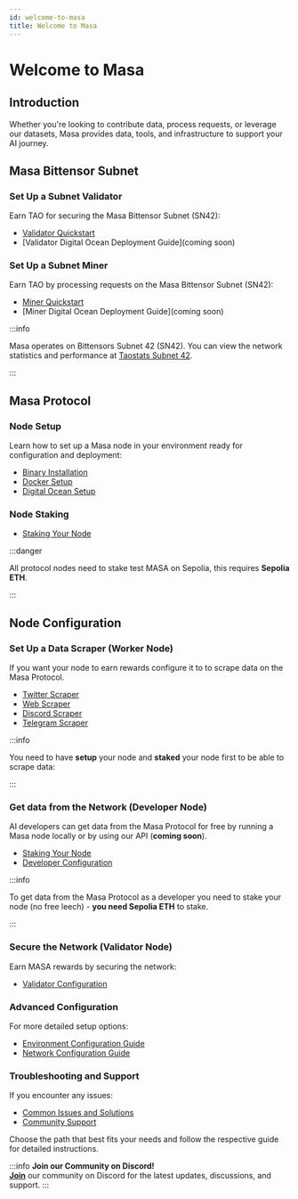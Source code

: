 ```yaml
---
id: welcome-to-masa
title: Welcome to Masa
---
```


# Welcome to Masa

## Introduction 
 Whether you're looking to contribute data, process requests, or leverage our datasets, Masa provides data, tools, and infrastructure to support your AI journey.

## Masa Bittensor Subnet

###  Set Up a Subnet Validator
Earn TAO for securing the Masa Bittensor Subnet (SN42):
- [Validator Quickstart](/docs/masa-subnet/validator/intro)
- [Validator Digital Ocean Deployment Guide](coming soon)

### Set Up a Subnet Miner
Earn TAO by processing requests on the Masa Bittensor Subnet (SN42):
- [Miner Quickstart](/docs/masa-subnet/miner/intro)
- [Miner Digital Ocean Deployment Guide](coming soon)

:::info

Masa operates on Bittensors Subnet 42 (SN42). You can view the network statistics and performance at [Taostats Subnet 42](https://x.taostats.io/subnet/42).

:::

## Masa Protocol
### Node Setup
Learn how to set up a Masa node in your environment ready for configuration and deployment:
- [Binary Installation](/docs/masa-protocol/protocol-binary-installation.md)
- [Docker Setup](/docs/masa-protocol/protocol-docker-setup.md)
- [Digital Ocean Setup](/docs/masa-protocol/protocol-digital-ocean-setup.md)

### Node Staking
- [Staking Your Node](/docs/masa-protocol/protocol-staking-guide.md)

:::danger

All protocol nodes need to stake test MASA on Sepolia, this requires **Sepolia ETH**.

:::

## Node Configuration
### Set Up a Data Scraper (Worker Node)
If you want your node to earn rewards configure it to to scrape data on the Masa Protocol.

- [Twitter Scraper](/docs/masa-protocol/protocol-twitter-scraper-config.md)
- [Web Scraper](/docs/masa-protocol/protocol-web-scraper-config.md)
- [Discord Scraper](/docs/masa-protocol/protocol-discord-scraper-config.md)
- [Telegram Scraper](/docs/masa-protocol/protocol-telegram-scraper-setup.md)

:::info

You need to have **setup** your node and **staked** your node first to be able to scrape data:

:::

### Get data from the Network (Developer Node)
AI developers can get data from the Masa Protocol for free by running a Masa node locally or by using our API (**coming soon**).

- [Staking Your Node](/docs/masa-protocol/protocol-staking-guide.md)
- [Developer Configuration](/docs/masa-protocol/protocol-developer-config.md)

:::info

To get data from the Masa Protocol as a developer you need to stake your node (no free leech) - **you need Sepolia ETH** to stake.

:::

### Secure the Network (Validator Node)
Earn MASA rewards by securing the network:

- [Validator Configuration](/docs/masa-protocol/protocol-validator-setup.md)

### Advanced Configuration
For more detailed setup options:
- [Environment Configuration Guide](/docs/masa-protocol/protocol-environment-configuration.md)
- [Network Configuration Guide](/docs/masa-protocol/protocol-network-configuration.md)

### Troubleshooting and Support
If you encounter any issues:
- [Common Issues and Solutions](/docs/masa-protocol/protocol-troubleshooting.md)
- [Community Support](/docs/masa-protocol/protocol-community-support.md)

Choose the path that best fits your needs and follow the respective guide for detailed instructions.


:::info
**Join our Community on Discord!**  
[**Join**](https://discord.gg/masafinance) our community on Discord for the latest updates, discussions, and support. 
:::
